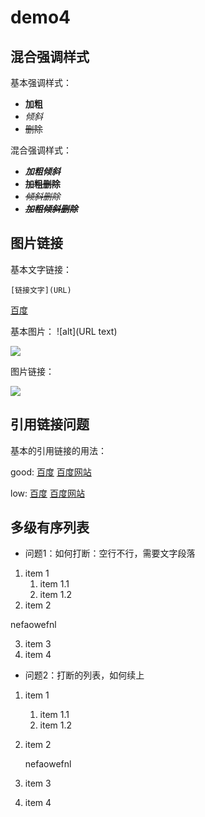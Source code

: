 # demo4

## 混合强调样式

基本强调样式：

- **加粗**
- *倾斜*
- ~~删除~~

混合强调样式：

- ***加粗倾斜***
- **~~加粗删除~~**
- *~~倾斜删除~~*
- ***~~加粗倾斜删除~~***

## 图片链接

基本文字链接：

    [链接文字](URL)
	
[百度](https://www.baidu.com)

基本图片：
    ![alt](URL text)
	
	
![](https://www.baidu.com/img/bd_logo1.png)

图片链接：

[![][baidu_logo]][baidu]


## 引用链接问题

基本的引用链接的用法：

good:
[百度][baidu]
[百度网站][baidu]

low:
[百度]
[百度网站]


<!-- 以下是本文中的链接 -->

[baidu]:https://www.baidu.com
[baidu_logo]:https://www.baidu.com/img/bd_logo1.png
[百度]:https://www.baidu.com
[百度网站]:https://www.baidu.com


## 多级有序列表

- 问题1：如何打断：空行不行，需要文字段落

1. item 1
	1. item 1.1
	2. item 1.2
2. item 2


nefaowefnl



3. item 3
4. item 4



- 问题2：打断的列表，如何续上

1. item 1
    1. item 1.1
	2. item 1.2
2. item 2


    nefaowefnl


3. item 3
4. item 4
